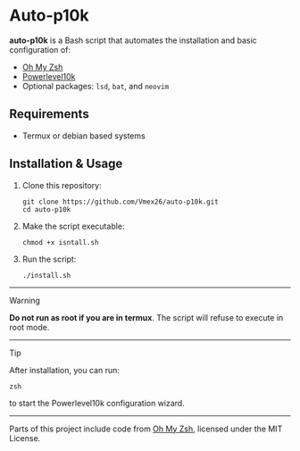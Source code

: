 # Auto-p10k

**auto-p10k** is a Bash script that automates the installation and basic configuration of:
- [Oh My Zsh](https://ohmyz.sh/)
- [Powerlevel10k](https://github.com/romkatv/powerlevel10k)
- Optional packages: `lsd`, `bat`, and `neovim` 

## Requirements
- Termux or debian based systems
## Installation & Usage

1. Clone this repository:
   ```
   git clone https://github.com/Vmex26/auto-p10k.git
   cd auto-p10k
   ```

2. Make the script executable:
   ```
   chmod +x isntall.sh
   ```

3. Run the script:
   ```
   ./install.sh
   ```

---

> [!WARNING]
> **Do not run as root if you are in termux**. The script will refuse to execute in root mode.

---

> [!TIP]
> After installation, you can run:
>  ```
>  zsh
>  ```
>  to start the Powerlevel10k configuration wizard.

---
Parts of this project include code from [Oh My Zsh](https://github.com/ohmyzsh/ohmyzsh), licensed under the MIT License.
